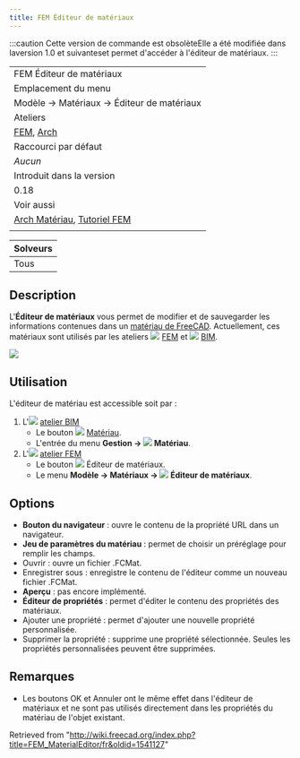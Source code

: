 ```yaml
---
title: FEM Éditeur de matériaux
---
```

:::caution
Cette version de commande est obsolèteElle a été modifiée dans laversion 1.0 et suivanteset permet d'accéder à l'éditeur de matériaux.
:::

|  |
| --- |
| FEM Éditeur de matériaux |
| Emplacement du menu |
| Modèle → Matériaux → Éditeur de matériaux |
| Ateliers |
| [FEM](/FEM_Workbench/fr "FEM Workbench/fr"), [Arch](/Arch_Workbench/fr "Arch Workbench/fr") |
| Raccourci par défaut |
| *Aucun* |
| Introduit dans la version |
| 0.18 |
| Voir aussi |
| [Arch Matériau](/Arch_SetMaterial/fr "Arch SetMaterial/fr"), [Tutoriel FEM](/FEM_tutorial/fr "FEM tutorial/fr") |
|  |

| Solveurs |
| --- |
| Tous |

## Description

L'**Éditeur de matériaux** vous permet de modifier et de sauvegarder les informations contenues dans un [matériau de FreeCAD](/index.php?title=Material/fr&action=edit&redlink=1 "Material/fr (page does not exist)"). Actuellement, ces matériaux sont utilisés par les ateliers ![](/images/Workbench_FEM.svg) [FEM](/FEM_Workbench/fr "FEM Workbench/fr") et ![](/images/Workbench_BIM.svg) [BIM](/BIM_Workbench/fr "BIM Workbench/fr").

![](/images/Material_editor.png)

## Utilisation

L'éditeur de matériau est accessible soit par :

1. L'![](/images/Workbench_BIM.svg) [atelier BIM](/BIM_Workbench/fr "BIM Workbench/fr")
   * Le bouton ![](/images/BIM_Material.svg) [Matériau](/BIM_Material/fr "BIM Material/fr").
   * L'entrée du menu **Gestion → ![](/images/BIM_Material.svg) Matériau**.
2. L'![](/images/Workbench_FEM.svg) [atelier FEM](/FEM_Workbench/fr "FEM Workbench/fr")
   * Le bouton ![](/images/FEM_MaterialEditor.svg) Éditeur de matériaux.
   * Le menu **Modèle → Matériaux → ![](/images/FEM_MaterialEditor.svg) Éditeur de matériaux**.

## Options

* **Bouton du navigateur** : ouvre le contenu de la propriété URL dans un navigateur.
* **Jeu de paramètres du matériau** : permet de choisir un préréglage pour remplir les champs.
* Ouvrir : ouvre un fichier .FCMat.
* Enregistrer sous : enregistre le contenu de l'éditeur comme un nouveau fichier .FCMat.
* **Aperçu** : pas encore implémenté.
* **Éditeur de propriétés** : permet d'éditer le contenu des propriétés des matériaux.
* Ajouter une propriété : permet d'ajouter une nouvelle propriété personnalisée.
* Supprimer la propriété : supprime une propriété sélectionnée. Seules les propriétés personnalisées peuvent être supprimées.

## Remarques

* Les boutons OK et Annuler ont le même effet dans l'éditeur de matériaux et ne sont pas utilisés directement dans les propriétés du matériau de l'objet existant.

Retrieved from "<http://wiki.freecad.org/index.php?title=FEM_MaterialEditor/fr&oldid=1541127>"